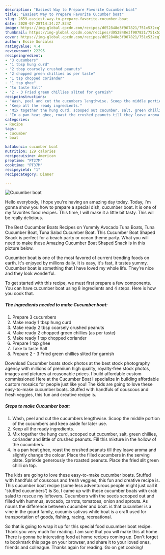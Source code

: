 ```yaml
---
description: "Easiest Way to Prepare Favorite Cucumber boat"
title: "Easiest Way to Prepare Favorite Cucumber boat"
slug: 2659-easiest-way-to-prepare-favorite-cucumber-boat
date: 2020-07-28T14:34:27.834Z
image: https://img-global.cpcdn.com/recipes/d052848e3f907821/751x532cq70/cucumber-boat-recipe-main-photo.jpg
thumbnail: https://img-global.cpcdn.com/recipes/d052848e3f907821/751x532cq70/cucumber-boat-recipe-main-photo.jpg
cover: https://img-global.cpcdn.com/recipes/d052848e3f907821/751x532cq70/cucumber-boat-recipe-main-photo.jpg
author: Essie Gonzalez
ratingvalue: 4.4
reviewcount: 22295
recipeingredient:
- "3 cucumbers"
- "1 tbsp hung curd"
- "2 tbsp coarsely crushed peanuts"
- "2 chopped green chillies as per taste"
- "1 tsp chopped coriander"
- "1 tsp ghee"
- "to taste Salt"
- "2 - 3 Fried green chillies slited for garnish"
recipeinstructions:
- "Wash, peel and cut the cucumbers lengthwise. Scoop the middle portion of the cucumbers and keep aside for later use."
- "Keep all the ready ingredients."
- "Mix together the hung curd, scooped out cucumber, salt, green chillies, coriander and little of crushed peanuts. Fill this mixture in the hollow of the cucumbers."
- "In a pan heat ghee, roast the crushed peanuts till they leave aroma and slightly change the colour. Place the filled cucumbers in the serving plate. Sprinkle generously the roasted peanuts. Place the fried slit green chilli on top."
categories:
- Recipe
tags:
- cucumber
- boat

katakunci: cucumber boat 
nutrition: 129 calories
recipecuisine: American
preptime: "PT27M"
cooktime: "PT37M"
recipeyield: "1"
recipecategory: Dinner

---
```



![Cucumber boat](https://img-global.cpcdn.com/recipes/d052848e3f907821/751x532cq70/cucumber-boat-recipe-main-photo.jpg)

Hello everybody, I hope you're having an amazing day today. Today, I'm gonna show you how to prepare a special dish, cucumber boat. It is one of my favorites food recipes. This time, I will make it a little bit tasty. This will be really delicious.

The Best Cucumber Boats Recipes on Yummly Avocado Tuna Boats, Tuna Cucumber Boat, Tuna Salad Cucumber Boat. This Cucumber Boat Shaped Snack is perfect for a beach party or ocean theme party. What you will need to make these Amazing Cucumber Boat Shaped Snack is in this picture below.

Cucumber boat is one of the most favored of current trending foods on earth. It's enjoyed by millions daily. It is easy, it's fast, it tastes yummy. Cucumber boat is something that I have loved my whole life. They're nice and they look wonderful.


To get started with this recipe, we must first prepare a few components. You can have cucumber boat using 8 ingredients and 4 steps. Here is how you cook that.

<!--inarticleads1-->

##### The ingredients needed to make Cucumber boat:

1. Prepare 3 cucumbers
1. Make ready 1 tbsp hung curd
1. Make ready 2 tbsp coarsely crushed peanuts
1. Make ready 2 chopped green chillies (as per taste)
1. Make ready 1 tsp chopped coriander
1. Prepare 1 tsp ghee
1. Take to taste Salt
1. Prepare 2 - 3 Fried green chillies slited for garnish


Download Cucumber boats stock photos at the best stock photography agency with millions of premium high quality, royalty-free stock photos, images and pictures at reasonable prices. I build affordable custom commissioned Here at the Cucumber Boat I specialize in building affordable custom mosaics for people just like you! The kids are going to love these easy-to-make cucumber boats. Stuffed with handfuls of couscous and fresh veggies, this fun and creative recipe is. 

<!--inarticleads2-->

##### Steps to make Cucumber boat:

1. Wash, peel and cut the cucumbers lengthwise. Scoop the middle portion of the cucumbers and keep aside for later use.
1. Keep all the ready ingredients.
1. Mix together the hung curd, scooped out cucumber, salt, green chillies, coriander and little of crushed peanuts. Fill this mixture in the hollow of the cucumbers.
1. In a pan heat ghee, roast the crushed peanuts till they leave aroma and slightly change the colour. Place the filled cucumbers in the serving plate. Sprinkle generously the roasted peanuts. Place the fried slit green chilli on top.


The kids are going to love these easy-to-make cucumber boats. Stuffed with handfuls of couscous and fresh veggies, this fun and creative recipe is. This cucumber boat recipe (some less adventurous people might just call it &#39;stuffed cucumbers&#39;) is So, I came up with these cucumber boats with crab salad to rescue my leftovers. Cucumbers with the seeds scooped out and filled with hummus, avocado, carrots, tomatoes, onion and sprouts. As nouns the difference between cucumber and boat. is that cucumber is a vine in the gourd family, cucumis sativus while boat is a craft used for transportation of goods, fishing, racing, recreational. 

So that is going to wrap it up for this special food cucumber boat recipe. Thank you very much for reading. I am sure that you will make this at home. There is gonna be interesting food at home recipes coming up. Don't forget to bookmark this page on your browser, and share it to your loved ones, friends and colleague. Thanks again for reading. Go on get cooking!
